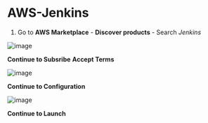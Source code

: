 # AWS-Jenkins

1. Go to **AWS Marketplace** - **Discover products** - Search *Jenkins*

![image](https://user-images.githubusercontent.com/91480603/216676854-f6fcc8f3-8aa6-4533-8953-aca5091a0241.png)

**Continue to Subsribe** **Accept Terms**

![image](https://user-images.githubusercontent.com/91480603/216677112-a8764d2f-75e2-46ac-864b-0b49b9c876ff.png)

**Continue to Configuration**

![image](https://user-images.githubusercontent.com/91480603/216677361-d96d6c0f-53cf-4457-aa11-48338fcc2e61.png)

**Continue to Launch**

